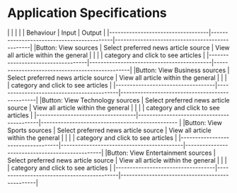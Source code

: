 # Application Specifications

|                                   |                                           |                                                | 
|     Behaviour                     |             Input                         |             Output                             | 
|-----------------------------------|-------------------------------------------|------------------------------------------------|
|Button: View sources               |  Select preferred news article source     |         View all article within the general    | |                                   |                                           |           category and click to see articles   |
|-----------------------------------|-------------------------------------------|------------------------------------------------|
|Button: View Business sources      | Select preferred news article source      |        View all article within the general     | |                                   |                                           |           category and click to see articles   |
|-----------------------------------|-------------------------------------------|------------------------------------------------|
|Button: View Technology sources    |  Select preferred news article source     |         View all article within the general    | |                                   |                                           |         category and click to see articles      |
|-----------------------------------|-------------------------------------------|------------------------------------------------ |
|Button: View Sports sources        |  Select preferred news article source     |         View all article within the general     |   |                                   |                                         |          category and click to see articles  |
|-----------------------------------|-------------------------------------------|------------------------------------------------|
|Button: View Entertainment sources |  Select preferred news article source     |         View all article within the general    |  |                                   |                                          |          category and click to see articles   |
|-----------------------------------|-------------------------------------------|------------------------------------------------|
